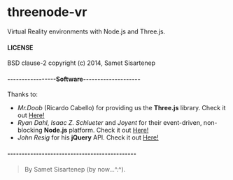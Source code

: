 threenode-vr
============

Virtual Reality environments with Node.js and Three.js.

#### LICENSE

BSD clause-2 copyright (c) 2014, Samet Sisartenep

#### -----------------Software--------------------

Thanks to:
- _Mr.Doob_ (Ricardo Cabello) for providing us the **Three.js** library. Check it out [Here!](threejs.org)
- _Ryan Dahl_, _Isaac Z. Schlueter_ and _Joyent_ for their event-driven, non-blocking **Node.js** platform. Check it out [Here!](nodejs.org)
- _John Resig_ for his **jQuery** API. Check it out [Here!](jquery.com)

#### ---------------------------------------------

> By Samet Sisartenep (by now...^.^).
